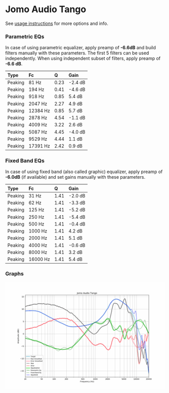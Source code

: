 # Jomo Audio Tango
See [usage instructions](https://github.com/jaakkopasanen/AutoEq#usage) for more options and info.

### Parametric EQs
In case of using parametric equalizer, apply preamp of **-6.6dB** and build filters manually
with these parameters. The first 5 filters can be used independently.
When using independent subset of filters, apply preamp of **-6.6 dB**.

| Type    | Fc       |    Q | Gain    |
|:--------|:---------|:-----|:--------|
| Peaking | 81 Hz    | 0.23 | -2.4 dB |
| Peaking | 194 Hz   | 0.41 | -4.6 dB |
| Peaking | 918 Hz   | 0.85 | 5.4 dB  |
| Peaking | 2047 Hz  | 2.27 | 4.9 dB  |
| Peaking | 12384 Hz | 0.85 | 5.7 dB  |
| Peaking | 2878 Hz  | 4.54 | -1.1 dB |
| Peaking | 4009 Hz  | 3.22 | 2.6 dB  |
| Peaking | 5087 Hz  | 4.45 | -4.0 dB |
| Peaking | 9529 Hz  | 4.44 | 1.1 dB  |
| Peaking | 17391 Hz | 2.42 | 0.9 dB  |

### Fixed Band EQs
In case of using fixed band (also called graphic) equalizer, apply preamp of **-6.0dB**
(if available) and set gains manually with these parameters.

| Type    | Fc       |    Q | Gain    |
|:--------|:---------|:-----|:--------|
| Peaking | 31 Hz    | 1.41 | -2.0 dB |
| Peaking | 62 Hz    | 1.41 | -3.3 dB |
| Peaking | 125 Hz   | 1.41 | -5.2 dB |
| Peaking | 250 Hz   | 1.41 | -5.4 dB |
| Peaking | 500 Hz   | 1.41 | -0.4 dB |
| Peaking | 1000 Hz  | 1.41 | 4.2 dB  |
| Peaking | 2000 Hz  | 1.41 | 5.1 dB  |
| Peaking | 4000 Hz  | 1.41 | -0.6 dB |
| Peaking | 8000 Hz  | 1.41 | 3.2 dB  |
| Peaking | 16000 Hz | 1.41 | 5.4 dB  |

### Graphs
![](./Jomo%20Audio%20Tango.png)